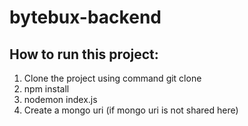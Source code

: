 # bytebux-backend

## How to run this project:
1. Clone the project using command git clone
2. npm install
3. nodemon index.js
4. Create a mongo uri (if mongo uri is not shared here)
